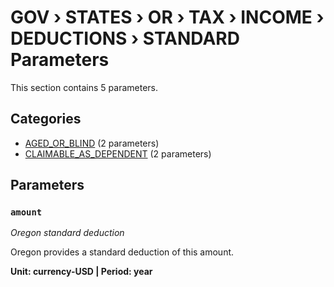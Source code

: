 # GOV › STATES › OR › TAX › INCOME › DEDUCTIONS › STANDARD Parameters

This section contains 5 parameters.

## Categories

- [AGED_OR_BLIND](aged_or_blind/index.md) (2 parameters)
- [CLAIMABLE_AS_DEPENDENT](claimable_as_dependent/index.md) (2 parameters)

## Parameters

### `amount`
*Oregon standard deduction*

Oregon provides a standard deduction of this amount.

**Unit: currency-USD | Period: year**

